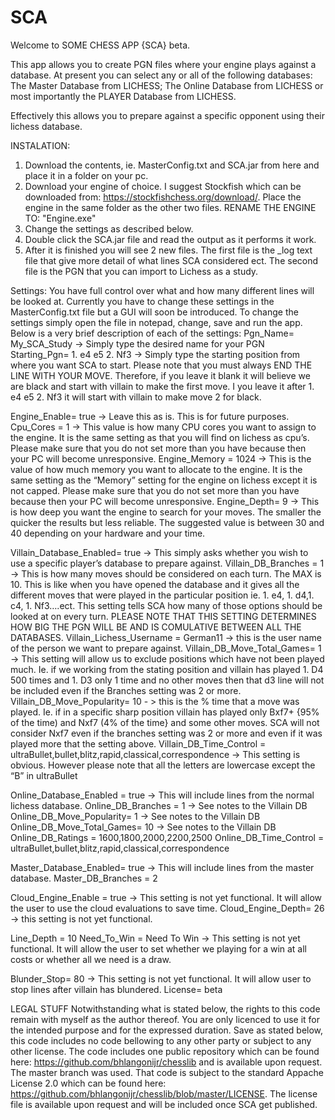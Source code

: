 # SCA
Welcome to SOME CHESS APP {SCA} beta.

This app allows you to create PGN files where your engine plays against a database. At present you can select any or all of the following databases: The Master Database from LICHESS; The Online Database from LICHESS or most importantly the PLAYER Database from LICHESS. 

Effectively this allows you to prepare against a specific opponent using their lichess database.

INSTALATION: 
1)	Download the contents, ie. MasterConfig.txt and SCA.jar from here and place it in a folder on your pc.
2)	Download your engine of choice. I suggest Stockfish which can be downloaded from: https://stockfishchess.org/download/. Place the engine in the same folder as the other two files. RENAME THE ENGINE TO: "Engine.exe"
3)	Change the settings as described below.
4)	Double click the SCA.jar file and read the output as it performs it work.
5)	After it is finished you will see 2 new files. The first file is the _log text file that give more detail of what lines SCA considered ect. The second file is the PGN that you can import to Lichess as a study.

Settings:
You have full control over what and how many different lines will be looked at. Currently you have to change these settings in the MasterConfig.txt file but a GUI will soon be introduced. 
To change the settings simply open the file in notepad, change, save and run the app. Below is a very brief description of each of the settings:
Pgn_Name= My_SCA_Study -> Simply type the desired name for your PGN 
Starting_Pgn= 1. e4 e5 2. Nf3 -> Simply type the starting position from where you want SCA to start. Please note that you must always END THE LINE WITH YOUR MOVE. Therefore, if you leave it blank it will believe we are black and start with villain to make the first move. I you leave it after 1. e4 e5 2. Nf3 it will start with villain to make move 2 for black. 

Engine_Enable= true -> Leave this as is. This is for future purposes.
Cpu_Cores = 1 -> This value is how many CPU cores you want to assign to the engine. It is the same setting as that you will find on lichess as cpu’s. Please make sure that you do not set more than you have because then your PC will become unresponsive. 
Engine_Memory = 1024 -> This is the value of how much memory you want to allocate to the engine. It is the same setting as the “Memory” setting for the engine on lichess except it is not capped. Please make sure that you do not set more than you have because then your PC will become unresponsive.
Engine_Depth= 9 -> This is how deep you want the engine to search for your moves. The smaller the quicker the results but less reliable. The suggested value is between 30 and 40 depending on your hardware and your time. 

Villain_Database_Enabled= true -> This simply asks whether you wish to use a specific player’s database to prepare against.
Villain_DB_Branches = 1 -> This is how many moves should be considered on each turn. The MAX is 10. This is like when you have opened the database and it gives all the different moves that were played in the particular position ie. 1. e4, 1. d4,1. c4, 1. Nf3….ect. This setting tells SCA how many of those options should be looked at on every turn. PLEASE NOTE THAT THIS SETTING DETERMINES HOW BIG THE PGN WILL BE AND IS COMULATIVE BETWEEN ALL THE DATABASES.
Villain_Lichess_Username = German11 -> this is the user name of the person we want to prepare against.
Villain_DB_Move_Total_Games= 1 ->  This setting will allow us to exclude positions which have not been played much. Ie. if we working from the stating position and villain has played 1. D4 500 times and 1. D3 only 1 time and no other moves then that d3 line will not be included even if the Branches setting was 2 or more.
Villain_DB_Move_Popularity= 10 - > this is the % time that a move was played. Ie. if in a specific sharp position villain has played only Bxf7+ {95% of the time) and Nxf7 (4% of the time} and some other moves. SCA will not consider Nxf7 even if the branches setting was 2 or more and even if it was played more that the setting above.
Villain_DB_Time_Control = ultraBullet,bullet,blitz,rapid,classical,correspondence -> This setting is obvious. However please note that all the letters are lowercase except the “B” in ultraBullet

Online_Database_Enabled = true -> This will include lines from the normal lichess database.
Online_DB_Branches = 1 -> See notes to the Villain DB 
Online_DB_Move_Popularity= 1 -> See notes to the Villain DB 
Online_DB_Move_Total_Games= 10 -> See notes to the Villain DB 
Online_DB_Ratings = 1600,1800,2000,2200,2500
Online_DB_Time_Control = ultraBullet,bullet,blitz,rapid,classical,correspondence

Master_Database_Enabled= true -> This will include lines from the master database.
Master_DB_Branches = 2

Cloud_Engine_Enable = true -> This setting is not yet functional. It will allow the user to use the cloud evaluations to save time. 
Cloud_Engine_Depth= 26 -> this setting is not yet functional.

Line_Depth = 10
Need_To_Win = Need To Win -> This setting is not yet functional. It will allow the user to set whether we playing for a win at all costs or whether all we need is a draw. 

Blunder_Stop= 80 -> This setting is not yet functional. It will allow user to stop lines after villain has blundered.
License= beta

LEGAL STUFF
Notwithstanding what is stated below, the rights to this code remain with myself as the author thereof. You are only licenced to use it for the intended purpose and for the expressed duration.
Save as stated below, this code includes no code bellowing to any other party or subject to any other license.
The code includes one public repository which can be found here: https://github.com/bhlangonijr/chesslib and is available upon request. The master branch was used. That code is subject to the standard Appache License 2.0 which can be found here: https://github.com/bhlangonijr/chesslib/blob/master/LICENSE. The license file is available upon request and will be included once SCA get published.
 

